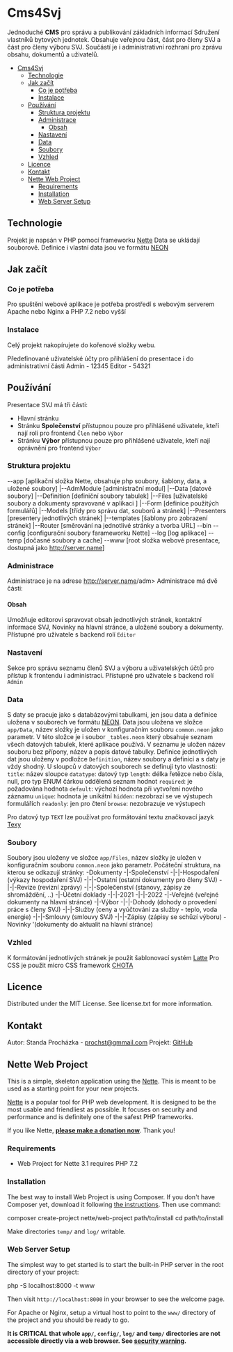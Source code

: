 # Cms4Svj

Jednoduché **CMS** pro správu a publikování základních informací Sdružení vlastníků bytových jednotek.
Obsahuje veřejnou část, část pro členy SVJ a část pro členy výboru SVJ. Součástí je i administrativní rozhraní pro zprávu obsahu, dokumentů a uživatelů.

- [Cms4Svj](#cms4svj)
  - [Technologie](#technologie)
  - [Jak začít](#jak-začít)
    - [Co je potřeba](#co-je-potřeba)
    - [Instalace](#instalace)
  - [Používání](#používání)
    - [Struktura projektu](#struktura-projektu)
    - [Administrace](#administrace)
      - [Obsah](#obsah)
    - [Nastavení](#nastavení)
    - [Data](#data)
    - [Soubory](#soubory)
    - [Vzhled](#vzhled)
  - [Licence](#licence)
  - [Kontakt](#kontakt)
  - [Nette Web Project](#nette-web-project)
    - [Requirements](#requirements)
    - [Installation](#installation)
    - [Web Server Setup](#web-server-setup)

## Technologie

Projekt je napsán v PHP pomocí frameworku [Nette](#nette)
Data se ukládají souborově. Definice i vlastní data jsou ve formátu [NEON](https://doc.nette.org/cs/neon/format)

## Jak začít

### Co je potřeba

Pro spuštění webové aplikace je potřeba prostředí s webovým serverem Apache nebo Nginx a PHP 7.2 nebo vyšší

### Instalace

Celý projekt nakopírujete do kořenové složky webu.

Předefinované uživatelské účty pro přihlášení do presentace i do administrativní části
Admin - 12345
Editor - 54321

## Používání

Presentace SVJ má tři části:

- Hlavní stránku
- Stránku **Společenství** přístupnou pouze pro přihlášené uživatele, kteří nají roli pro frontend `Člen` nebo `Výbor`
- Stránku **Výbor** přístupnou pouze pro přihlášené uživatele, kteří nají oprávnění pro frontend `Výbor`

### Struktura projektu

--app [aplikační složka Nette, obsahuje php soubory, šablony, data, a uložené soubory]
  |--AdmModule [administrační modul]
  |--Data [datové soubory]
     |--Definition [definiční soubory tabulek]
  |--Files [uživatelské soubory a dokumenty spravované v aplikaci ]
  |--Form [definice použitých formulářů]
  |--Models [třídy pro správu dat, souborů a stránek]
  |--Presenters [presentery jednotlivých stránek]
     |--templates [šablony pro zobrazení stránek]
  |--Router [směrování na jednotlivé stránky a tvorba URL]
--bin
--config [configurační soubory farameworku Nette]
--log [log aplikace]
--temp [dočasné soubory a cache]
--www [root složka webové presentace, dostupná jako <http://server.name>]

### Administrace

Administrace je na adrese <http://server.name>/adm>
Administrace má dvě části:

#### Obsah

Umožňuje editorovi spravovat obsah jednotlivých stránek, kontaktní informace SVJ, Novinky na hlavní stránce, a uložené soubory a dokumenty.
Přístupné pro uživatele s backend rolí `Editor`

### Nastavení

Sekce pro správu seznamu členů SVJ a výboru a uživatelských účtů pro přístup k frontendu i administraci.
Přístupné pro uživatele s backend rolí `Admin`

### Data

S daty se pracuje jako s databázovými tabulkami, jen jsou data a definice uložena v souborech ve formátu [NEON](https://doc.nette.org/cs/neon/format).
Data jsou uložena ve složce `app/Data`, název složky je uložen v konfiguračním souboru `common.neon` jako parametr.
V této složce je i soubor `_tables.neon` který obsahuje seznam všech datových tabulek, které aplikace používá. V seznamu je uložen název souboru bez přípony, název a popis datové tabulky.
Definice jednotlivých dat jsou uloženy v podložce `Definition`, název soubory a definicí a s daty je vždy shodný.
U sloupců v datových souborech se definují tyto vlastnosti:
    `title`: název sloupce
    `datatype`: datový typ
    `length`: délka řetězce nebo čísla, null, pro typ ENUM čárkou oddělená seznam hodnot
    `required`: je požadována hodnota
    `default`: výchozí hodnota při vytvoření nového záznamu
    `unique`: hodnota je unikátní
    `hidden`: nezobrazí se ve výstupech formulářích
    `readonly`: jen pro čtení
    `browse`: nezobrazuje ve výstupech

 Pro datový typ `TEXT` lze používat pro formátování textu značkovací jazyk [Texy](https://texy.info/cs/)

### Soubory

Soubory jsou uloženy ve složce `app/Files`, název složky je uložen v konfiguračním souboru `common.neon` jako parametr.
Počáteční struktura, na kterou se odkazují stránky:
   -Dokumenty
   -|-Společenství
   -|-|-Hospodaření (výkazy hospodaření SVJ)
   -|-|-Ostatní (ostatní dokumenty pro členy SVJ)
   -|-|-Revize (revizní zprávy)
   -|-|-Společenství (stanovy, zápisy ze shromáždění, ..)
   -|-Účetní doklady
   -|-|-2021
   -|-|-2022
   -|-Veřejné (veřejné dokumenty na hlavní stránce)
   -|-Výbor
   -|-|-Dohody (dohody o provedení práce s členy SVJ)
   -|-|-Služby (ceny a vyúčtování za služby - teplo, voda energie)
   -|-|-Smlouvy (smlouvy SVJ)
   -|-|-Zápisy (zápisy se schůzí výboru)
   -Novinky '(dokumenty do aktualit na hlavní stránce)

### Vzhled

K formátování jednotlivých stránek je použit šablonovací systém [Latte](https://latte.nette.org/cs/guide)
Pro CSS je použit micro CSS framework [CHOTA](https://jenil.github.io/chota)

## Licence

Distributed under the MIT License. See license.txt for more information.

## Kontakt

Autor: Standa Procházka - prochst@gmmail.com
Projekt: [GitHub](https://github.com/prochst/svj4cms)

## Nette Web Project

This is a simple, skeleton application using the [Nette](https://nette.org). This is meant to
be used as a starting point for your new projects.

[Nette](https://nette.org) is a popular tool for PHP web development.
It is designed to be the most usable and friendliest as possible. It focuses
on security and performance and is definitely one of the safest PHP frameworks.

If you like Nette, **[please make a donation now](https://nette.org/donate)**. Thank you!

### Requirements

- Web Project for Nette 3.1 requires PHP 7.2

### Installation

The best way to install Web Project is using Composer. If you don't have Composer yet,
download it following [the instructions](https://doc.nette.org/composer). Then use command:

 composer create-project nette/web-project path/to/install
 cd path/to/install

Make directories `temp/` and `log/` writable.

### Web Server Setup

The simplest way to get started is to start the built-in PHP server in the root directory of your project:

 php -S localhost:8000 -t www

Then visit `http://localhost:8000` in your browser to see the welcome page.

For Apache or Nginx, setup a virtual host to point to the `www/` directory of the project and you
should be ready to go.

**It is CRITICAL that whole `app/`, `config/`, `log/` and `temp/` directories are not accessible directly
via a web browser. See [security warning](https://nette.org/security-warning).**
